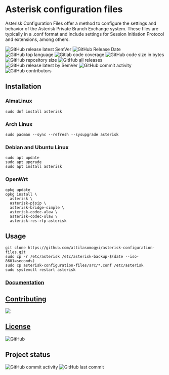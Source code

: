 # Asterisk configuration files

Asterisk Configuration Files offer a method to configure the settings and behavior of the Asterisk Private Branch Exchange system.
These files are typically in a .conf format and include settings for Session Initiation Protocol and extensions, among others.

<p align="left">
  <img
    src="https://img.shields.io/github/v/release/attilasomogyi/asterisk-configuration-files"
    alt="GitHub release latest SemVer"
  />
  <img
    src="https://img.shields.io/github/release-date/attilasomogyi/asterisk-configuration-files"
    alt="GitHub Release Date"
  />
  <img
    src="https://img.shields.io/github/languages/top/attilasomogyi/asterisk-configuration-files"
    alt="GitHub top language"
  />
  <img
    src="https://img.shields.io/gitlab/coverage/attilasomogyi/asterisk-configuration-files/main"
    alt="Gitlab code coverage"
  />
  <img
    src="https://img.shields.io/github/languages/code-size/attilasomogyi/asterisk-configuration-files"
    alt="GitHub code size in bytes"
  />
  <img
    src="https://img.shields.io/github/repo-size/attilasomogyi/asterisk-configuration-files"
    alt="GitHub repository size"
  />
  <img
    src="https://img.shields.io/github/downloads/attilasomogyi/asterisk-configuration-files/total"
    alt="GitHub all releases"
  />
  <img
    src="https://img.shields.io/github/downloads/attilasomogyi/asterisk-configuration-files/latest/total"
    alt="GitHub release latest by SemVer"
  />
  <img
    src="https://img.shields.io/github/commit-activity/y/attilasomogyi/asterisk-configuration-files"
    alt="GitHub commit activity"
  />
  <img
    src="https://img.shields.io/github/contributors/attilasomogyi/asterisk-configuration-files"
    alt="GitHub contributors"
  />
</p>

## Installation

### AlmaLinux

```shell
sudo dnf install asterisk
```

### Arch Linux

```shell
sudo pacman --sync --refresh --sysupgrade asterisk
```

### Debian and Ubuntu Linux

```shell
sudo apt update
sudo apt upgrade
sudo apt install asterisk
```

### OpenWrt

```shell
opkg update
opkg install \
  asterisk \
  asterisk-pjsip \
  asterisk-bridge-simple \
  asterisk-codec-alaw \
  asterisk-codec-ulaw \
  asterisk-res-rtp-asterisk
```

## Usage

```shell
git clone https://github.com/attilasomogyi/asterisk-configuration-files.git
sudo cp -r /etc/asterisk /etc/asterisk-backup-$(date --iso-8601=seconds)
sudo cp asterisk-configuration-files/src/*.conf /etc/asterisk
sudo systemctl restart asterisk
```

### [Documentation](https://attilasomogyi.github.io/asterisk-configuration-files)

## [Contributing](https://github.com/attilasomogyi/asterisk-configuration-files/blob/main/CONTRIBUTING.md)

<a href="https://github.com/attilasomogyi/asterisk-configuration-files/graphs/contributors">
  <img src="https://contrib.rocks/image?repo=attilasomogyi/asterisk-configuration-files" />
</a>

## [License](https://github.com/attilasomogyi/asterisk-configuration-files/blob/main/LICENSE)

<p>
  <img
    src="https://img.shields.io/github/license/attilasomogyi/asterisk-configuration-files"
    alt="GitHub"
  />
<p/>

## Project status

<p>
  <img
    src="https://img.shields.io/github/commit-activity/y/attilasomogyi/asterisk-configuration-files"
    alt="GitHub commit activity"
  />
  <img
      src="https://img.shields.io/github/last-commit/attilasomogyi/asterisk-configuration-files"
      alt="GitHub last commit"
  />
</p>
